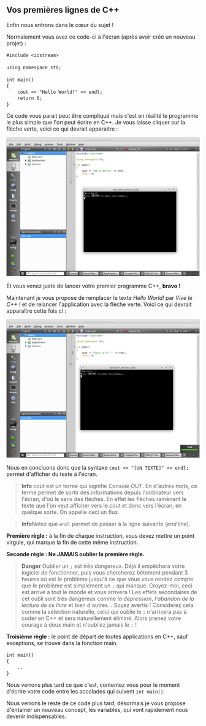 ## Vos premières lignes de C++

Enfin nous entrons dans le cœur du sujet !

Normalement vous avez ce code-ci à l'écran (après avoir créé un nouveau projet)
:

    #include <iostream>
    
    using namespace std;
    
    int main()
    {
        cout << "Hello World!" << endl;
        return 0;
    }

Ce code vous parait peut être compliqué mais c'est en réalité le programme le
plus simple que l'on peut écrire en C++. Je vous laisse cliquer sur la flèche
verte, voici ce qui devrait apparaitre :

![](2_3_helloworld.png)

Et vous venez juste de lancer votre premier programme C++, **bravo !**

Maintenant je vous propose de remplacer le texte *Hello World!* par *Vive le
C++ !* et de relancer l'application avec la flèche verte. Voici ce qui devrait
apparaître cette fois ci :

![](2_3_helloworld-2.png)

Nous en concluons donc que la syntaxe ```cout << "[UN TEXTE]" << endl;``` permet
d'afficher du texte à l'écran.

> **Info** *cout* est un terme qui signifie *Console OUT*. En d'autres mots, ce terme permet de sortir des informations depuis l'ordinateur vers l'écran, d'où le sens des flèches. En effet les flèches ramènent le texte que l'on veut afficher vers le cout et donc vers l'écran, en quelque sorte. On appelle ceci un flux.

> **Info**Notez que ```endl``` permet de passer à la ligne suivante (*end line*).

**Première règle :** à la fin de chaque instruction, vous devez mettre un point
virgule, qui marque la fin de cette même instruction.

**Seconde règle : Ne JAMAIS oublier la première règle.**

> **Danger** Oublier un ```;``` est très dangereux. Déjà il empêchera votre logiciel de fonctionner, puis vous chercherez bêtement pendant 3 heures où est le problème jusqu'à ce que vous vous rendez compte que le problème est simplement un ```;``` qui manque. Croyez-moi, ceci est arrivé à tout le monde et vous arrivera ! Les effets secondaires de cet oubli sont très dangereux comme *la dépression*, *l'abandon de la lecture de ce livre* et bien d'autres... Soyez avertis ! Considérez cela comme la sélection naturelle, celui qui oublie le ```;``` n'arrivera pas à coder en C++ et sera naturellement éliminé. Alors prenez votre courage à deux main et n'oubliez jamais le ```;``` !

**Troisième règle :** le point de départ de toutes applications en C++, sauf
exceptions, se trouve dans la fonction main.

    int main()
    {
        ..
    }
    
Nous verrons plus tard ce que c'est, contentez vous pour le moment
d'écrire votre code entre les accolades qui suivent ```ìnt main()```.

Nous verrons le reste de ce code plus tard, désormais je vous propose
d'entamer un nouveau concept, les variables, qui vont rapidement nous devenir
indispensables.